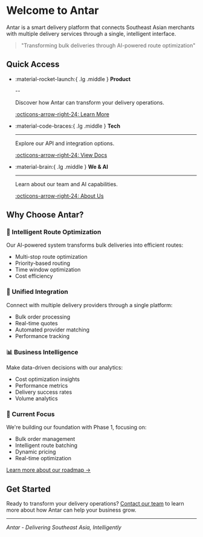 # Welcome to Antar

Antar is a smart delivery platform that connects Southeast Asian merchants with multiple delivery services through a single, intelligent interface.

> "Transforming bulk deliveries through AI-powered route optimization"

## Quick Access

<div class="grid cards" markdown>

-   :material-rocket-launch:{ .lg .middle } __Product__

    --

    Discover how Antar can transform your delivery operations.

    [:octicons-arrow-right-24: Learn More](product/overview.md)

-   :material-code-braces:{ .lg .middle } __Tech__

    ---

    Explore our API and integration options.

    [:octicons-arrow-right-24: View Docs](tech/architecture.md)

-   :material-brain:{ .lg .middle } __We & AI__

    ---

    Learn about our team and AI capabilities.

    [:octicons-arrow-right-24: About Us](we-and-ai/about.md)

</div>

## Why Choose Antar?

### 🌟 Intelligent Route Optimization
Our AI-powered system transforms bulk deliveries into efficient routes:
- Multi-stop route optimization
- Priority-based routing
- Time window optimization
- Cost efficiency

### 🤝 Unified Integration
Connect with multiple delivery providers through a single platform:
- Bulk order processing
- Real-time quotes
- Automated provider matching
- Performance tracking

### 📊 Business Intelligence
Make data-driven decisions with our analytics:
- Cost optimization insights
- Performance metrics
- Delivery success rates
- Volume analytics

### 🚀 Current Focus
We're building our foundation with Phase 1, focusing on:
- Bulk order management
- Intelligent route batching
- Dynamic pricing
- Real-time optimization

[Learn more about our roadmap →](product/roadmap/index.md)

## Get Started

Ready to transform your delivery operations? [Contact our team](mailto:hello@antar.my) to learn more about how Antar can help your business grow.

---

*Antar - Delivering Southeast Asia, Intelligently*
